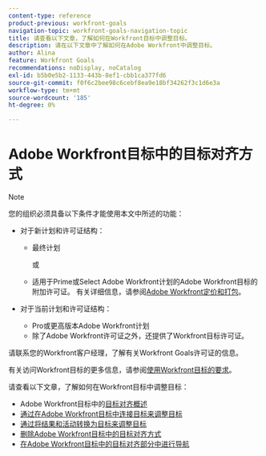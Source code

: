 ```yaml
---
content-type: reference
product-previous: workfront-goals
navigation-topic: workfront-goals-navigation-topic
title: 请查看以下文章，了解如何在Workfront目标中调整目标。
description: 请在以下文章中了解如何在Adobe Workfront中调整目标。
author: Alina
feature: Workfront Goals
recommendations: noDisplay, noCatalog
exl-id: b5b0e5b2-1133-443b-8ef1-cbb1ca377fd6
source-git-commit: f0f6c2bee98c6cebf8ea9e18bf34262f3c1d6e3a
workflow-type: tm+mt
source-wordcount: '185'
ht-degree: 0%

---
```


# Adobe Workfront目标中的目标对齐方式

>[!NOTE]
>
>您的组织必须具备以下条件才能使用本文中所述的功能：
> 
>* 对于新计划和许可证结构：
>    
>   * 最终计划
>        
>     或
>        
>   * 适用于Prime或Select Adobe Workfront计划的Adobe Workfront目标的附加许可证。
>       有关详细信息，请参阅[Adobe Workfront定价和打包](https://www.workfront.com/plans)。
>      
>* 对于当前计划和许可证结构：
>    
>   * Pro或更高版本Adobe Workfront计划
>   * 除了Adobe Workfront许可证之外，还提供了Workfront目标许可证。
>    
>请联系您的Workfront客户经理，了解有关Workfront Goals许可证的信息。
> 
>有关访问Workfront目标的更多信息，请参阅[使用Workfront目标的要求](/help/quicksilver/workfront-goals/goal-management/access-needed-for-wf-goals.md)。

请查看以下文章，了解如何在Workfront目标中调整目标：

* Adobe Workfront目标中的[目标对齐概述](../../workfront-goals/goal-alignment/goal-alignment-overview.md)
* [通过在Adobe Workfront目标中连接目标来调整目标](../../workfront-goals/goal-alignment/align-goals-by-connecting-them.md)
* [通过将结果和活动转换为目标来调整目标](../../workfront-goals/goal-alignment/align-goals-by-converting-results-activities.md)
* [删除Adobe Workfront目标中的目标对齐方式](../../workfront-goals/goal-alignment/remove-goal-alignment.md)
* [在Adobe Workfront目标中的目标对齐部分中进行导航](../../workfront-goals/goal-alignment/navigate-goal-alignment-chart.md)
